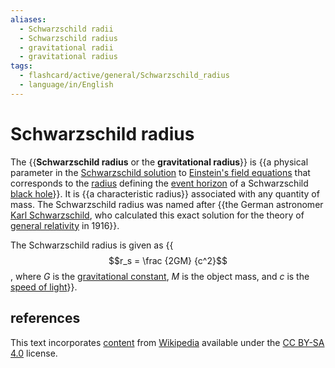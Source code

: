 ```yaml
---
aliases:
  - Schwarzschild radii
  - Schwarzschild radius
  - gravitational radii
  - gravitational radius
tags:
  - flashcard/active/general/Schwarzschild_radius
  - language/in/English
---
```


# Schwarzschild radius

The {{__Schwarzschild radius__ or the __gravitational radius__}} is {{a physical parameter in the [Schwarzschild solution](schwarzschild%20metric.md) to [Einstein's field equations](einstein%20field%20equations.md) that corresponds to the [radius](radius.md) defining the [event horizon](event%20horizon.md) of a Schwarzschild [black hole](black%20hole.md)}}. It is {{a characteristic radius}} associated with any quantity of mass. The Schwarzschild radius was named after {{the German astronomer [Karl Schwarzschild](Karl%20Schwarzschild.md), who calculated this exact solution for the theory of [general relativity](general%20relativity.md) in 1916}}. <!--SR:!2024-10-14,53,310!2024-10-15,54,310!2024-10-03,44,290!2024-10-08,42,250-->

The Schwarzschild radius is given as {{$$r_s = \frac {2GM} {c^2}$$, where _G_ is the [gravitational constant](gravitational%20constant.md), _M_ is the object mass, and _c_ is the [speed of light](speed%20of%20light.md)}}. <!--SR:!2024-11-16,76,290-->

## references

This text incorporates [content](https://en.wikipedia.org/wiki/Schwarzschild_radius) from [Wikipedia](Wikipedia.md) available under the [CC BY-SA 4.0](https://creativecommons.org/licenses/by-sa/4.0/) license.
